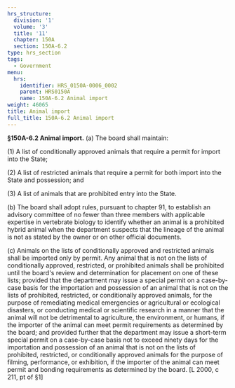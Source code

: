 ```yaml
---
hrs_structure:
  division: '1'
  volume: '3'
  title: '11'
  chapter: 150A
  section: 150A-6.2
type: hrs_section
tags:
  - Government
menu:
  hrs:
    identifier: HRS_0150A-0006_0002
    parent: HRS0150A
    name: 150A-6.2 Animal import
weight: 46065
title: Animal import
full_title: 150A-6.2 Animal import
---
```

**§150A-6.2 Animal import.** (a) The board shall maintain:

(1) A list of conditionally approved animals that require a permit for import into the State;

(2) A list of restricted animals that require a permit for both import into the State and possession; and

(3) A list of animals that are prohibited entry into the State.

(b) The board shall adopt rules, pursuant to chapter 91, to establish an advisory committee of no fewer than three members with applicable expertise in vertebrate biology to identify whether an animal is a prohibited hybrid animal when the department suspects that the lineage of the animal is not as stated by the owner or on other official documents.

(c) Animals on the lists of conditionally approved and restricted animals shall be imported only by permit. Any animal that is not on the lists of conditionally approved, restricted, or prohibited animals shall be prohibited until the board's review and determination for placement on one of these lists; provided that the department may issue a special permit on a case-by-case basis for the importation and possession of an animal that is not on the lists of prohibited, restricted, or conditionally approved animals, for the purpose of remediating medical emergencies or agricultural or ecological disasters, or conducting medical or scientific research in a manner that the animal will not be detrimental to agriculture, the environment, or humans, if the importer of the animal can meet permit requirements as determined by the board; and provided further that the department may issue a short-term special permit on a case-by-case basis not to exceed ninety days for the importation and possession of an animal that is not on the lists of prohibited, restricted, or conditionally approved animals for the purpose of filming, performance, or exhibition, if the importer of the animal can meet permit and bonding requirements as determined by the board. [L 2000, c 211, pt of §1]